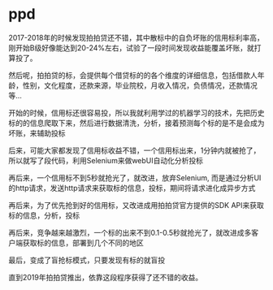 # ppd
2017-2018年的时候发现拍拍贷还不错，其中散标中的自负坏账的信用标利率高，刚开始B级好像能达到20-24%左右，试验了一段时间发现收益能覆盖坏账，就打算投了。

然后呢，拍拍贷的标，会提供每个借贷标的的各个维度的详细信息，包括借款人年龄，性别，文化程度，还款来源，毕业院校，月收入情况，负债情况，还款情况等...

开始的时候，信用标还很容易投，所以我就利用学过的机器学习的技术，先把历史标的的信息爬取下来，然后进行数据清洗，分析，接着预测每个标的是不是会成为坏账，来辅助投标

后来，可能大家都发现了信用标收益不错，一个信用标出来，1分钟内就被抢了，所以就写了段代码，利用Selenium来做webUI自动化分析投标

再后来，一个信用标不到5秒就抢光了，就改进，放弃Selenium, 而是通过分析UI的http请求，发送http请求来获取标的信息，投标，期间将请求进化成异步方式

再后来，为了优先抢到好的信用标，又改进成用拍拍贷官方提供的SDK API来获取标的信息，分析，投标

再后来，竞争越来越激烈，一个标的出来不到0.1-0.5秒就抢光了，就改进成多客户端获取标的信息，部署到几个不同的地区

最后，变成了盲抢标模式，只要发现有标的就盲投

直到2019年拍拍贷推出，依靠这段程序获得了还不错的收益。

